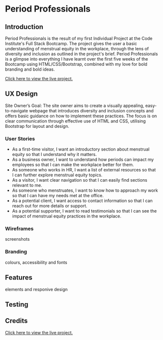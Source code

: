 # Period Professionals

## Introduction 

Period Professionals is the result of my first Individual Project at the Code Institute's Full Stack Bootcamp. The project gives the user a basic understanding of menstrual equity in the workplace, through the lens of diversity and inclusion as outlined in the project's brief. Period Professionals is a glimpse into everything I have learnt over the first five weeks of the Bootcamp using HTML/CSS/Bootstrap, combined with my love for bold branding and bold ideas.

<a href="https:///" target="_blank">Click here to view the live project.</a>

## UX Design

Site Owner’s Goal:
The site owner aims to create a visually appealing, easy-to-navigate webpage that introduces diversity and inclusion concepts and offers basic guidance on how to implement these practices. The focus is on clear communication through effective use of HTML and CSS, utilising Bootstrap for layout and design.

### User Stories

* As a first-time visitor, I want an introductory section about menstrual equity so that I understand why it matters.
* As a business owner, I want to understand how periods can impact my employees so that I can make the workplace better for them.
* As someone who works in HR, I want a list of external resources so that I can further explore menstrual equity topics.
* As a visitor, I want clear navigation so that I can easily find sections relevant to me.
* As someone who menstruates, I want to know how to approach my work so that I can have my needs met at the office.
* As a potential client, I want access to contact information so that I can reach out for more details or support.
* As a potential supporter, I want to read testimonials so that I can see the impact of menstrual equity practices in the workplace.

### Wireframes
screenshots

### Branding
colours, accessibility and fonts

## Features
elements and responive design

## Testing

## Credits



<a href="https:///" target="_blank">Click here to view the live project.</a>